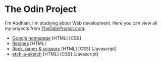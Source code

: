 # The Odin Project

I'm Aodham, I'm studying about Web development. Here you can view all my projects from [TheOdinProject.com](https://www.theodinproject.com):
- [Google homepage](https://aodham.github.io/TheOdinProject/projects/google_homepage/index.html) \[HTML] \[CSS]
- [Recipes](https://aodham.github.io/TheOdinProject/projects/recipes/index.html) \[HTML]
- [Rock, paper & scissors](https://aodham.github.io/TheOdinProject/projects/rock_paper_scissors/index.html) \[HTML] \[CSS] \[Javascript]
- [etch-a-sketch](https://aodham.github.io/TheOdinProject/projects/etch-a-sketch/index.html) \[HTML] \[CSS] \[Javascript]